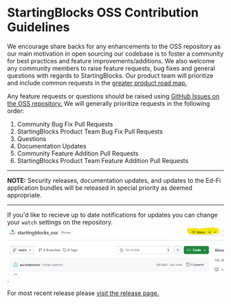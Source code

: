 # StartingBlocks OSS Contribution Guidelines
We encourage share backs for any enhancements to the OSS repository as our main motivation in open sourcing our codebase is to foster a community for best practices and feature improvements/additions. We also welcome any community members to raise feature requests, bug fixes and general questions with regards to StartingBlocks. Our product team will prioritize and include common requests in the [greater product road map.](https://docs.startingblocks.org/)

Any feature requests or questions should be raised using [GitHub Issues on the OSS repository.](https://github.com/edanalytics/startingblocks_oss/issues) We will generally prioritize requests in the following order:

1. Community Bug Fix Pull Requests
2. StartingBlocks Product Team Bug Fix Pull Requests
3. Questions
4. Documentation Updates
5. Community Feature Addition Pull Requests
6. StartingBlocks Product Team Feature Addition Pull Requests

---

**NOTE:**
Security releases, documentation updates, and updates to the Ed-Fi application bundles will be released in special priority as deemed appropriate.

---

If you'd like to recieve up to date notifications for updates you can change your `watch` settings on the repository.
![](./imgs/watch_screenshot.png).

For most recent release please [visit the release page.](https://github.com/edanalytics/startingblocks_oss/releases/)